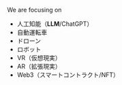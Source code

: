 We are focusing on

- 人工知能（**LLM**/ChatGPT）
- 自動運転車
- ドローン
- ロボット
- VR（仮想現実）
- AR（拡張現実）
- Web3（スマートコントラクト/NFT）
